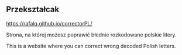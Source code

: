 ## Przekształcak

https://rafalq.github.io/correctorPL/

Strona, na której możesz poprawić błednie rozkodowane polskie litery.

This is a website where you can correct wrong decoded Polish letters.
